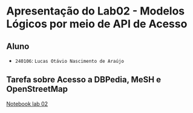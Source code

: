 # Apresentação do Lab02 - Modelos Lógicos por meio de API de Acesso

## Aluno
* `240106`: `Lucas Otávio Nascimento de Araújo`

## Tarefa sobre Acesso a DBPedia, MeSH e OpenStreetMap

[Notebook lab 02](https://github.com/Lucas-Otavio/MC536-Banco-de-Dados/blob/main/lab02/notebook/lab2-logic-model-dbpedia.ipynb)
